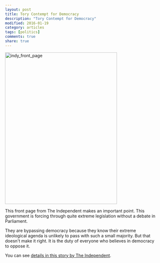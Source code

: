 ```yaml
---
layout: post
title: Tory Contempt for Democracy
description: "Tory Contempt for Democracy"
modified: 2016-01-19
category: articles
tags: [politics]
comments: true
share: true
---
```


<img src="https://farm2.staticflickr.com/1552/24328425289_3451c4b6d5.jpg" width="369" height="500" alt="indy_front_page">

This front page from The Independent makes an important point. This government is forcing
through quite extreme legislation without a debate in Parliament.

They are bypassing democracy because they know their extreme ideological agenda is
unlikely to pass with such a small majority. But that doesn't make it right. It is the
duty of everyone who believes in democracy to oppose it.

You can see <a href="http://www.independent.co.uk/news/uk/politics/government-accused-of-waging-war-on-parliament-by-forcing-through-key-legal-changes-without-debate-a6820176.html">
details in this story by The Independent</a>.
